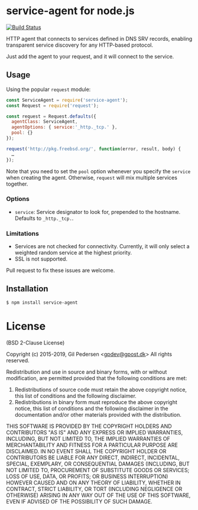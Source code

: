 # service-agent for node.js

[![Build Status](https://travis-ci.org/kanongil/node-service-agent.svg?branch=master)](https://travis-ci.org/kanongil/node-service-agent)

HTTP agent that connects to services defined in DNS SRV records, enabling transparent service discovery for any HTTP-based protocol.

Just add the agent to your request, and it will connect to the service.

## Usage

Using the popular `request` module:

```javascript
const ServiceAgent = require('service-agent');
const Request = require('request');

const request = Request.defaults({
  agentClass: ServiceAgent,
  agentOptions: { service:'_http._tcp.' },
  pool: {}
});

request('http://pkg.freebsd.org/', function(error, result, body) {
  …
});
```

Note that you need to set the `pool` option whenever you specify the `service` when creating the agent. Otherwise, `request` will mix multiple services together.

### Options

 * `service`: Service designator to look for, prepended to the hostname. Defaults to `_http._tcp.`.

### Limitations

 * Services are not checked for connectivity. Currently, it will only select a weighted random service at the highest priority.
 * SSL is not supported.

Pull request to fix these issues are welcome.

## Installation

```sh
$ npm install service-agent
```

# License

(BSD 2-Clause License)

Copyright (c) 2015-2019, Gil Pedersen &lt;gpdev@gpost.dk&gt;
All rights reserved.

Redistribution and use in source and binary forms, with or without modification, are permitted provided that the following conditions are met:

1. Redistributions of source code must retain the above copyright notice, this list of conditions and the following disclaimer.
2. Redistributions in binary form must reproduce the above copyright notice, this list of conditions and the following disclaimer in the documentation and/or other materials provided with the distribution.

THIS SOFTWARE IS PROVIDED BY THE COPYRIGHT HOLDERS AND CONTRIBUTORS "AS IS" AND ANY EXPRESS OR IMPLIED WARRANTIES, INCLUDING, BUT NOT LIMITED TO, THE IMPLIED WARRANTIES OF MERCHANTABILITY AND FITNESS FOR A PARTICULAR PURPOSE ARE DISCLAIMED. IN NO EVENT SHALL THE COPYRIGHT HOLDER OR CONTRIBUTORS BE LIABLE FOR ANY DIRECT, INDIRECT, INCIDENTAL, SPECIAL, EXEMPLARY, OR CONSEQUENTIAL DAMAGES (INCLUDING, BUT NOT LIMITED TO, PROCUREMENT OF SUBSTITUTE GOODS OR SERVICES; LOSS OF USE, DATA, OR PROFITS; OR BUSINESS INTERRUPTION) HOWEVER CAUSED AND ON ANY THEORY OF LIABILITY, WHETHER IN CONTRACT, STRICT LIABILITY, OR TORT (INCLUDING NEGLIGENCE OR OTHERWISE) ARISING IN ANY WAY OUT OF THE USE OF THIS SOFTWARE, EVEN IF ADVISED OF THE POSSIBILITY OF SUCH DAMAGE.